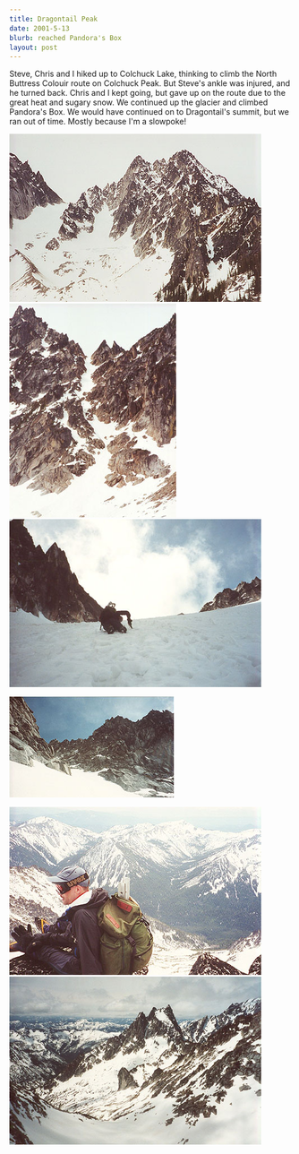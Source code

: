 ```yaml
---
title: Dragontail Peak
date: 2001-5-13
blurb: reached Pandora's Box
layout: post
---
```


Steve, Chris and I hiked up to Colchuck Lake, thinking to climb the North
Buttress Colouir route on Colchuck Peak. But Steve's ankle was injured, and he
turned back. Chris and I kept going, but gave up on the route due to the great
heat and sugary snow. We continued up the glacier and climbed Pandora's Box. We
would have continued on to Dragontail's summit, but we ran out of time. Mostly
because I'm a slowpoke!




![The classic view of Colchuck Peak from the lake.](images/colmain.jpg)
![This is the North Buttress Colouir. It faces east, and receives sun very early. Best to start climbing it before dawn this late in the season, perhaps.](images/nbcroute.jpg)
![Clowning around on the Colchuck Glacier. Wow...sure is steep!](images/glaclown.jpg)


![Here is the gully you climb above Colchuck Col](images/nicegull.jpg)


![Chris on the summit of Pandora's Box, looking down at the Ingall's Creek valley. This was the only time he stopped moving all day!](images/chriskps.jpg)
![Argonaut Peak looks like a great mountain climb.](images/argonaut.jpg)

